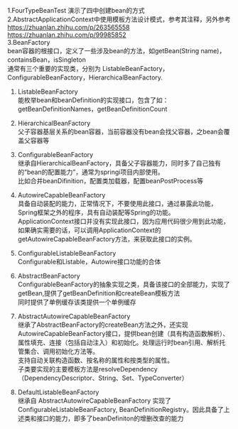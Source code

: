 1.FourTypeBeanTest 演示了四中创建bean的方式<br/>
2.AbstractApplicationContext中使用模板方法设计模式，参考其注释，另外参考<br>
https://zhuanlan.zhihu.com/p/263565558 <br>
https://zhuanlan.zhihu.com/p/99985852 <br>
3.BeanFactory <br> 
bean容器的根接口，定义了一些涉及bean的方法，如getBean(String name)，containsBean，isSingleton<br>
通常有三个重要的实现类，分别为 ListableBeanFactory，ConfigurableBeanFactory，HierarchicalBeanFactory. <br>
1. ListableBeanFactory<br>
 能枚举bean和beanDefinition的实现接口，包含了如：getBeanDefinitionNames，getBeanDefinitionCount

2. HierarchicalBeanFactory<br>
 父子容器基层关系的bean容器，当前容器没有bean会找父容器，之bean会覆盖父容器等
   
3. ConfigurableBeanFactory<br>
 继承自HierarchicalBeanFactory，具备父子容器能力，同时多了自己独有的“bean的配置能力”，通常为springi项目内部使用。<br>
   比如合并beanDifinition，配置类加载器，配置beanPostProcess等
    
4. AutowireCapableBeanFactory<br>
   具备自动装配的能力，正常情况下，不要使用此接口，通过暴露此功能，Spring框架之外的程序，具有自动装配等Spring的功能。<br>
   ApplicationContext接口并没有实现此接口，因为应用代码很少用到此功能，如果确实需要的话，可以调用ApplicationContext的getAutowireCapableBeanFactory方法，来获取此接口的实例。
5. ConfigurableListableBeanFactory<br>
   Configurable和Listable，Autowire接口功能的合体
6. AbstractBeanFactory<br>
   ConfigurableBeanFactory的抽象实现之类，具备该接口的全部能力，实现了getBean,提供了getBeanDefinition和createBean模板方法<br>
   同时提供了单例缓存该类提供一个单例缓存
7. AbstractAutowireCapableBeanFactory<br>
   继承了AbstractBeanFactory的createBean方法之外，还实现AutowireCapableBeanFactory接口，提供bean创建（具有构造函数解析）、属性填充、连接（包括自动注入）和初始化。处理运行时bean引用、解析托管集合、调用初始化方法等。
   <br>支持自动关联构造函数、按名称的属性和按类型的属性。<br>
   子类要实现的主要模板方法是resolveDependency（DependencyDescriptor、String、Set、TypeConverter）
    
8. DefaultListableBeanFactory<br>
   继承自 AbstractAutowireCapableBeanFactory
   实现了 ConfigurableListableBeanFactory, BeanDefinitionRegistry。因此具备了上述类和接口的能力，即多了beanDefiniton的增删改查的能力
